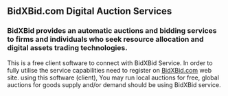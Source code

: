 ## BidXBid.com Digital Auction Services ##
### BidXBid provides an automatic auctions and bidding services to firms and individuals who seek resource allocation and digital assets trading technologies. ###
This is a free client software to connect with BidXBid Service.
In order to fully utilise the service capabilities need to register on [BidXBid.com](http://www.BidXBid.com)  web site.
using this software (client), You may run local auctions for free,
global auctions for goods supply and/or demand should be using BidXBid service.

